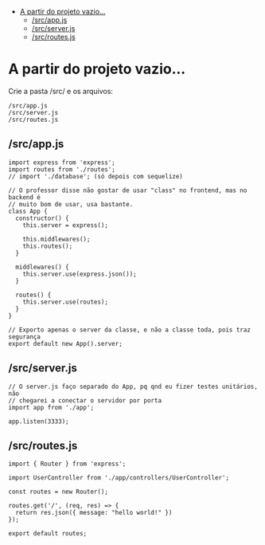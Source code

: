 <!-- TOC -->

- [A partir do projeto vazio...](#a-partir-do-projeto-vazio)
  - [/src/app.js](#srcappjs)
  - [/src/server.js](#srcserverjs)
  - [/src/routes.js](#srcroutesjs)

<!-- /TOC -->

# A partir do projeto vazio...

Crie a pasta /src/ e os arquivos:

```
/src/app.js
/src/server.js
/src/routes.js
```

## /src/app.js

```
import express from 'express';
import routes from './routes';
// import './database'; (só depois com sequelize)

// O professor disse não gostar de usar "class" no frontend, mas no backend é
// muito bom de usar, usa bastante.
class App {
  constructor() {
    this.server = express();

    this.middlewares();
    this.routes();
  }

  middlewares() {
    this.server.use(express.json());
  }

  routes() {
    this.server.use(routes);
  }
}

// Exporto apenas o server da classe, e não a classe toda, pois traz segurança
export default new App().server;
```

## /src/server.js

```
// O server.js faço separado do App, pq qnd eu fizer testes unitários, não
// chegarei a conectar o servidor por porta
import app from './app';

app.listen(3333);
```

## /src/routes.js

```
import { Router } from 'express';

import UserController from './app/controllers/UserController';

const routes = new Router();

routes.get('/', (req, res) => {
  return res.json({ message: "hello world!" })
});

export default routes;
```
